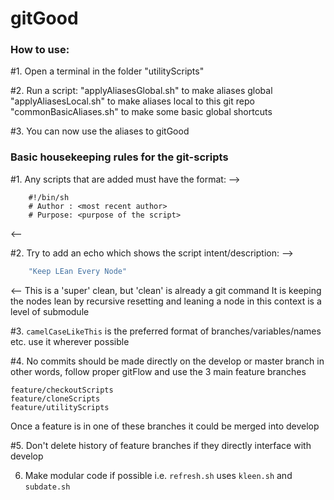 # gitGood

### How to use:
#1. Open a terminal in the folder "utilityScripts"

#2. Run a script:
    "applyAliasesGlobal.sh" to make aliases global
    "applyAliasesLocal.sh" to make aliases local to this git repo
    "commonBasicAliases.sh" to make some basic global shortcuts
    
#3. You can now use the aliases to gitGood

### Basic housekeeping rules for the git-scripts

#1. Any scripts that are added must have the format:
-->
```
    #!/bin/sh
    # Author : <most recent author>
    # Purpose: <purpose of the script>
```
<--

#2. Try to add an echo which shows the script intent/description:
--> 
``` git-kleen.sh
    "Keep LEan Every Node"
```
<--
This is a 'super' clean, but 'clean' is already a git command
It is keeping the nodes lean by recursive resetting and leaning
  a node in this context is a level of submodule

#3. `camelCaseLikeThis` is the preferred format of branches/variables/names etc.
    use it wherever possible

#4. No commits should be made directly on the develop or master branch
    in other words, follow proper gitFlow and use the 3 main feature branches
```
feature/checkoutScripts
feature/cloneScripts
feature/utilityScripts
```
   Once a feature is in one of these branches it could be merged into develop

#5. Don't delete history of feature branches if they directly interface with develop

6. Make modular code if possible
 i.e. `refresh.sh` uses `kleen.sh` and `subdate.sh`
